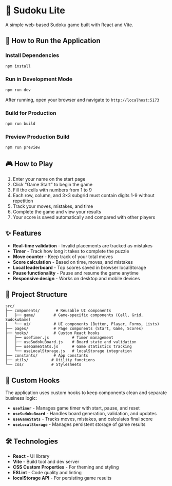 # 🧩 Sudoku Lite

A simple web-based Sudoku game built with React and Vite.

## 🚀 How to Run the Application

### Install Dependencies

```bash
npm install
```

### Run in Development Mode

```bash
npm run dev
```

After running, open your browser and navigate to `http://localhost:5173`

### Build for Production

```bash
npm run build
```

### Preview Production Build

```bash
npm run preview
```

## 🎮 How to Play

1. Enter your name on the start page
2. Click "Game Start" to begin the game
3. Fill the cells with numbers from 1 to 9
4. Each row, column, and 3×3 subgrid must contain digits 1-9 without repetition
5. Track your moves, mistakes, and time
6. Complete the game and view your results
7. Your score is saved automatically and compared with other players

## ✨ Features

- **Real-time validation** - Invalid placements are tracked as mistakes
- **Timer** - Track how long it takes to complete the puzzle
- **Move counter** - Keep track of your total moves
- **Score calculation** - Based on time, moves, and mistakes
- **Local leaderboard** - Top scores saved in browser localStorage
- **Pause functionality** - Pause and resume the game anytime
- **Responsive design** - Works on desktop and mobile devices

## 📁 Project Structure

```text
src/
├── components/       # Reusable UI components
│   ├── game/        # Game-specific components (Cell, Grid, SudokuGame)
│   └── ui/          # UI components (Button, Player, Forms, Lists)
├── pages/           # Page components (Start, Game, Scores)
├── hooks/           # Custom React hooks
│   ├── useTimer.js          # Timer management
│   ├── useSudokuBoard.js    # Board state and validation
│   ├── useGameStats.js      # Game statistics tracking
│   └── useLocalStorage.js   # localStorage integration
├── constants/       # App constants
├── utils/          # Utility functions
└── css/            # Stylesheets
```

## 🎯 Custom Hooks

The application uses custom hooks to keep components clean and separate business logic:

- **`useTimer`** - Manages game timer with start, pause, and reset
- **`useSudokuBoard`** - Handles board generation, validation, and updates
- **`useGameStats`** - Tracks moves, mistakes, and calculates final score
- **`useLocalStorage`** - Manages persistent storage of game results

## 🛠️ Technologies

- **React** - UI library
- **Vite** - Build tool and dev server
- **CSS Custom Properties** - For theming and styling
- **ESLint** - Code quality and linting
- **localStorage API** - For persisting game results
